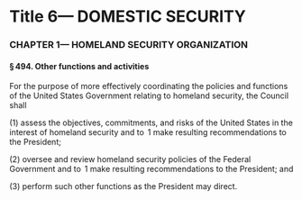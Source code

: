 
# Title 6— DOMESTIC SECURITY
### CHAPTER 1— HOMELAND SECURITY ORGANIZATION
#### § 494. Other functions and activities

For the purpose of more effectively coordinating the policies and functions of the United States Government relating to homeland security, the Council shall

(1) assess the objectives, commitments, and risks of the United States in the interest of homeland security and to  1 make resulting recommendations to the President;

(2) oversee and review homeland security policies of the Federal Government and to  1 make resulting recommendations to the President; and

(3) perform such other functions as the President may direct.
